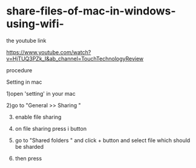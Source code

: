 # share-files-of-mac-in-windows-using-wifi-


the youtube link 

https://www.youtube.com/watch?v=HjTUQ3PZk_I&ab_channel=TouchTechnologyReview

procedure

Setting in mac 

1)open 'setting' in your mac 

2)go to "General >> Sharing "

3) enable file sharing

4) on file sharing press i button

5) go to  "Shared folders " and click + button and select file which should be sharded

6) then press 
